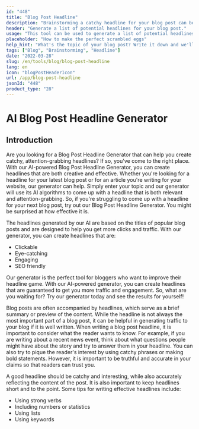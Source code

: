 ```yaml
---
id: "448"
title: "Blog Post Headline"
description: "Brainstorming a catchy headline for your blog post can be tough. This tool will help you come up with a list of potential headlines for your blog post, based on the topic you provide."
header: "Generate a list of potential headlines for your blog post."
usage: "This tool can be used to generate a list of potential headlines for your blog post. Simply enter a topic and we'll provide you with a list of headlines to choose from."
placeholder: "How to make the perfect scrambled eggs"
help_hint: "What's the topic of your blog post? Write it down and we'll provide you with a list of headlines to choose from."
tags: ["Blog", "Brainstorming", "Headline"]
date: "2022-03-28"
slug: /en/tools/blog/blog-post-headline
lang: en
icon: "blogPostHeaderIcon"
url: /app/blog-post-headline
jsonId: "448"
product_type: "28"
---
```


# AI Blog Post Headline Generator

## Introduction

Are you looking for a Blog Post Headline Generator that can help you create catchy, attention-grabbing headlines? If so, you've come to the right place. With our AI-powered Blog Post Headline Generator, you can create headlines that are both creative and effective. Whether you're looking for a headline for your latest blog post or for an article you're writing for your website, our generator can help. Simply enter your topic and our generator will use its AI algorithms to come up with a headline that is both relevant and attention-grabbing. So, if you're struggling to come up with a headline for your next blog post, try out our Blog Post Headline Generator. You might be surprised at how effective it is.

The headlines generated by our AI are based on the titles of popular blog posts and are designed to help you get more clicks and traffic. With our generator, you can create headlines that are:

- Clickable
- Eye-catching
- Engaging
- SEO friendly

Our generator is the perfect tool for bloggers who want to improve their headline game. With our AI-powered generator, you can create headlines that are guaranteed to get you more traffic and engagement. So, what are you waiting for? Try our generator today and see the results for yourself!

Blog posts are often accompanied by headlines, which serve as a brief summary or preview of the content. While the headline is not always the most important part of a blog post, it can be helpful in generating traffic to your blog if it is well written.
When writing a blog post headline, it is important to consider what the reader wants to know. For example, if you are writing about a recent news event, think about what questions people might have about the story and try to answer them in your headline. You can also try to pique the reader's interest by using catchy phrases or making bold statements. However, it is important to be truthful and accurate in your claims so that readers can trust you.

A good headline should be catchy and interesting, while also accurately reflecting the content of the post. It is also important to keep headlines short and to the point. Some tips for writing effective headlines include:

- Using strong verbs
- Including numbers or statistics
- Using lists
- Using keywords
